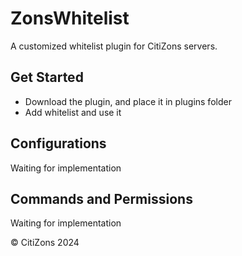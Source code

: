 # ZonsWhitelist

A customized whitelist plugin for CitiZons servers.

## Get Started

* Download the plugin, and place it in plugins folder
* Add whitelist and use it

## Configurations

 Waiting for implementation
 
## Commands and Permissions

 Waiting for implementation

&copy; CitiZons 2024
